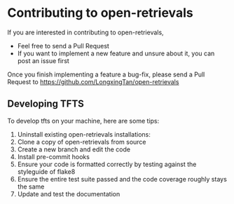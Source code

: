 # Contributing to open-retrievals

If you are interested in contributing to open-retrievals,

   - Feel free to send a Pull Request
   - If you want to implement a new feature and unsure about it, you can post an issue first

Once you finish implementing a feature a bug-fix, please send a Pull Request to https://github.com/LongxingTan/open-retrievals


## Developing TFTS

To develop tfts on your machine, here are some tips:

1. Uninstall existing open-retrievals installations:
2. Clone a copy of open-retrievals from source
3. Create a new branch and edit the code
4. Install pre-commit hooks
5. Ensure your code is formatted correctly by testing against the styleguide of flake8
6. Ensure the entire test suite passed and the code coverage roughly stays the same
7. Update and test the documentation
